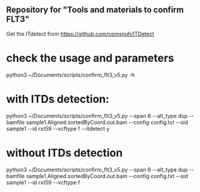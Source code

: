 ## Repository for "Tools and materials to confirm FLT3"

Get the ITdetect from https://github.com/cpmsnuh/ITDetect
# check the usage and parameters
python3 ~/Documents/scripts/confirm_flt3_v5.py -h

# with ITDs detection:
python3 ~/Documents/scripts/confirm_flt3_v5.py --span 6 --alt_type dup --bamfile sample1.Aligned.sortedByCoord.out.bam --config config.txt --sid sample1 --id rxt59 --vcftype f --itdetect y

# without ITDs detection
python3 ~/Documents/scripts/confirm_flt3_v5.py --span 6 --alt_type dup --bamfile sample1.Aligned.sortedByCoord.out.bam --config config.txt --sid sample1 --id rxt59 --vcftype f 
